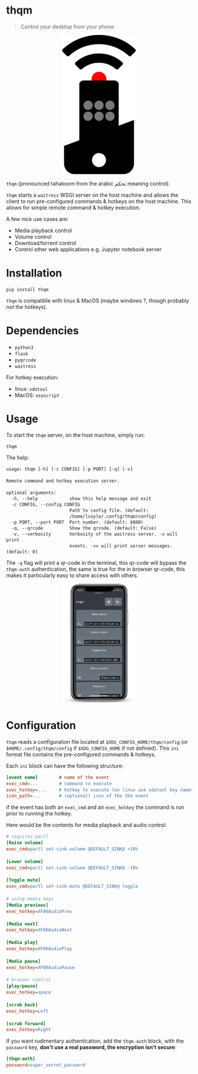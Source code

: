 # thqm
> Control your desktop from your phone


<p align="center">
 <img src="./images/logo.svg" width="200">
</p>

`thqm` (pronounced tahakoom from the arabic تحكم  meaning control).

`thqm` starts a `waitress` WSGI server on the host machine and allows the client to run pre-configured commands
& hotkeys on the host machine. This allows for simple remote command & hotkey execution.

A few nice use cases are:
  * Media playback control
  * Volume control
  * Download/torrent control
  * Control other web applications e.g. Jupyter notebook server

# Installation
```shell
pip install thqm
```
`thqm` is compatible with linux & MacOS (maybe windows ?, though probably not the hotkeys).

# Dependencies

  * `python3`
  * `flask`
  * `pyqrcode`
  * `waitress`

For hotkey execution:
  * linux: `xdotool`
  * MacOS: `osascript`

# Usage

To start the `thqm` server, on the host machine, simply run:
```shell
thqm
```
The help:
```
usage: thqm [-h] [-c CONFIG] [-p PORT] [-q] [-v]

Remote command and hotkey execution server.

optional arguments:
  -h, --help            show this help message and exit
  -c CONFIG, --config CONFIG
                        Path to config file. (default:
                        /home/lcoyle/.config/thqm/config)
  -p PORT, --port PORT  Port number. (default: 8800)
  -q, --qrcode          Show the qrcode. (default: False)
  -v, --verbosity       Verbosity of the waitress server. -v will print
                        events. -vv will print server messages. (default: 0)
```

The `-q` flag will print a qr-code in the terminal, this qr-code will bypass the `thqm-auth` authentication, the same is true for the in browser qr-code, this makes it particularly easy to share access with others.
<p align="center">
 <img src="./images/thqm_phone_portrait.png" width="200" />
</p>

# Configuration

`thqm` reads a configuration file located at `$XDG_CONFIG_HOME/thqm/config` (or `$HOME/.config/thqm/config` if `$XDG_CONFIG_HOME` if not defined). This `ini` format file contains the pre-configured commands & hotkeys.

Each `ini` block can have the following structure:
```ini
[event name]        # name of the event
exec_cmd=...        # command to execute
exec_hotkey=...     # hotkey to execute (on linux use xdotool key names, on macos use osascript key names)
icon_path=...       # (optional) icon of the the event
```
if the event has both an `exec_cmd` and an `exec_hotkey` the command is run prior to running the hotkey.

Here would be the contents for media playback and audio control:
```ini
# requires pactl
[Raise volume]
exec_cmd=pactl set-sink-volume @DEFAULT_SINK@ +10%

[Lower volume]
exec_cmd=pactl set-sink-volume @DEFAULT_SINK@ -10%

[Toggle mute]
exec_cmd=pactl set-sink-mute @DEFAULT_SINK@ toggle

# using media keys
[Media previous]
exec_hotkey=XF86AudioPrev

[Media next]
exec_hotkey=XF86AudioNext

[Media play]
exec_hotkey=XF86AudioPlay

[Media pause]
exec_hotkey=XF86AudioPause

# browser control
[play/pause]
exec_hotkey=space

[scrub back]
exec_hotkey=Left

[scrub forward]
exec_hotkey=Right
```

If you want rudimentary authentication, add the `thqm-auth` block, with the `password` key, **don't use a real password, the encryption isn't secure**:
```ini
[thqm-auth]
password=super_secret_password
```

